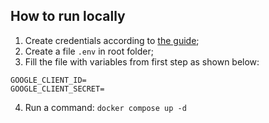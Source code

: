 ## How to run locally

1. Create credentials according to [the guide](https://developers.google.com/identity/gsi/web/guides/get-google-api-clientid);
2. Create a file `.env` in root folder;
3. Fill the file with variables from first step as shown below:
```
GOOGLE_CLIENT_ID=
GOOGLE_CLIENT_SECRET=
```
4. Run a command: `docker compose up -d`
